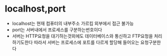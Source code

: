 # localhost,port

- localhost는 현재 컴퓨터의 내부주소 가르킴 외부에서 접근 불가능 
- port는 서버내에서 프로세스를 구분하는번호이다 
- 서버는 HTTP요청을 대기하는것외에도 데이터베이스와 통신하고 FTP요청을 처리하기도한다 따라서 서버는 프로세스에 포트를 다르게 할당해 들어오는 요청구분한다